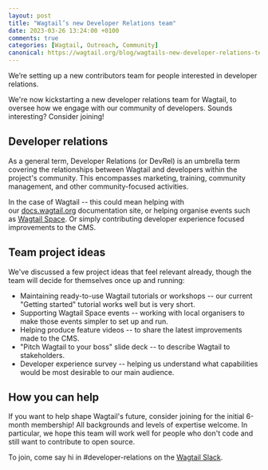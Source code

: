```yaml
---
layout: post
title: "Wagtail’s new Developer Relations team"
date: 2023-03-26 13:24:00 +0100
comments: true
categories: [Wagtail, Outreach, Community]
canonical: https://wagtail.org/blog/wagtails-new-developer-relations-team/
---
```


We’re setting up a new contributors team for people interested in developer relations.

<!-- more -->

We're now kickstarting a new developer relations team for Wagtail, to oversee how we engage with our community of developers. Sounds interesting? Consider joining!

## Developer relations

As a general term, Developer Relations (or DevRel) is an umbrella term covering the relationships between Wagtail and developers within the project's community. This encompasses marketing, training, community management, and other community-focused activities.

In the case of Wagtail -- this could mean helping with our [docs.wagtail.org](https://docs.wagtail.org/en/stable/) documentation site, or helping organise events such as [Wagtail Space](https://www.wagtail.space/). Or simply contributing developer experience focused improvements to the CMS.

## Team project ideas

We've discussed a few project ideas that feel relevant already, though the team will decide for themselves once up and running:

- Maintaining ready-to-use Wagtail tutorials or workshops -- our current "Getting started" tutorial works well but is very short.
- Supporting Wagtail Space events -- working with local organisers to make those events simpler to set up and run.
- Helping produce feature videos -- to share the latest improvements made to the CMS.
- "Pitch Wagtail to your boss" slide deck -- to describe Wagtail to stakeholders.
- Developer experience survey -- helping us understand what capabilities would be most desirable to our main audience.

## How you can help

If you want to help shape Wagtail's future, consider joining for the initial 6-month membership! All backgrounds and levels of expertise welcome. In particular, we hope this team will work well for people who don't code and still want to contribute to open source.

To join, come say hi in #developer-relations on the [Wagtail Slack](https://github.com/wagtail/wagtail/wiki/slack).
